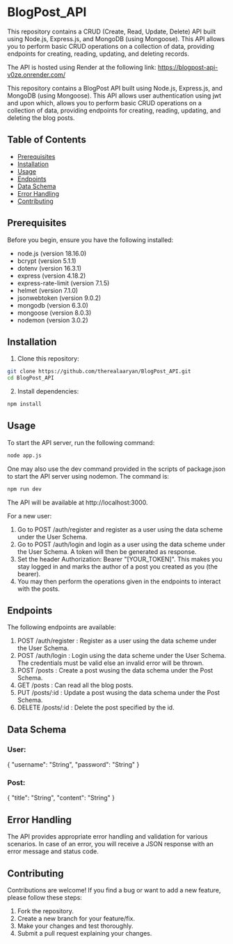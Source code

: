 # BlogPost_API

This repository contains a CRUD (Create, Read, Update, Delete) API built using Node.js, Express.js, and MongoDB (using Mongoose). This API allows you to perform basic CRUD operations on a collection of data, providing endpoints for creating, reading, updating, and deleting records.

The API is hosted using Render at the following link: https://blogpost-api-v0ze.onrender.com/

This repository contains a BlogPost API built using Node.js, Express.js, and MongoDB (using Mongoose). This API allows user authentication using jwt and upon which, allows you to perform basic CRUD operations on a collection of data, providing endpoints for creating, reading, updating, and deleting the blog posts.

## Table of Contents

- [Prerequisites](#prerequisites)
- [Installation](#installation)
- [Usage](#usage)
- [Endpoints](#endpoints)
- [Data Schema](#data-schema)
- [Error Handling](#error-handling)
- [Contributing](#contributing)

## Prerequisites

Before you begin, ensure you have the following installed:

- node.js (version 18.16.0)
- bcrypt (version 5.1.1)
- dotenv (version 16.3.1)
- express (version 4.18.2)
- express-rate-limit (version 7.1.5)
- helmet (version 7.1.0)
- jsonwebtoken (version 9.0.2)
- mongodb (version 6.3.0)
- mongoose (version 8.0.3)
- nodemon (version 3.0.2)


## Installation

1. Clone this repository:

```bash
git clone https://github.com/therealaaryan/BlogPost_API.git
cd BlogPost_API
```
2. Install dependencies:

```bash
npm install
```


## Usage

To start the API server, run the following command:

```bash
node app.js
```

One may also use the dev command provided in the scripts of package.json to start the API server using nodemon. The command is:

```bash
npm run dev
```

The API will be available at http://localhost:3000.

For a new user:

1) Go to POST /auth/register and register as a user using the data scheme under the User Schema.
2) Go to POST /auth/login and login as a user using the data scheme under the User Schema. A token will then be generated as response.
3) Set the header Authorization: Bearer "[YOUR_TOKEN]". This makes you stay logged in and marks the author of a post you created as you (the bearer).
4) You may then perform the operations given in the endpoints to interact with the posts.


## Endpoints

The following endpoints are available:

1) POST /auth/register : Register as a user using the data scheme under the User Schema.
2) POST /auth/login : Login using the data scheme under the User Schema. The credentials must be valid else an invalid error will be thrown.
3) POST /posts : Create a post wusing the data schema under the Post Schema.
4) GET /posts : Can read all the blog posts.
5) PUT /posts/:id : Update a post wusing the data schema under the Post Schema.
6) DELETE /posts/:id : Delete the post specified by the id.


## Data Schema

### User:
{
  "username": "String",
  "password": "String"
}

### Post:
{
  "title": "String",
  "content": "String"
}


## Error Handling

The API provides appropriate error handling and validation for various scenarios. In case of an error, you will receive a JSON response with an error message and status code.

## Contributing

Contributions are welcome! If you find a bug or want to add a new feature, please follow these steps:

1) Fork the repository.
2) Create a new branch for your feature/fix.
3) Make your changes and test thoroughly.
4) Submit a pull request explaining your changes.

